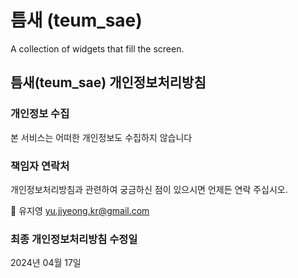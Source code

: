 # 틈새 (teum_sae)
A collection of widgets that fill the screen.
</br>

## 틈새(teum_sae) 개인정보처리방침
### 개인정보 수집
본 서비스는 어떠한 개인정보도 수집하지 않습니다

### 책임자 연락처
개인정보처리방침과 관련하여 궁금하신 점이 있으시면 언제든 연락 주십시오.

📱 유지영 yu.jiyeong.kr@gmail.com

### 최종 개인정보처리방침 수정일
2024년 04월 17일
